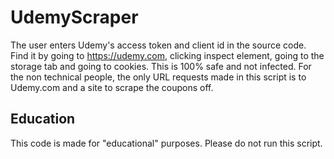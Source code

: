 # UdemyScraper

The user enters Udemy's access token and client id in the source code. 
Find it by going to https://udemy.com, clicking inspect element, going to the storage tab and going to cookies.
This is 100% safe and not infected. For the non technical people, the only URL requests made in this script is to Udemy.com and a site to scrape the coupons off.

## Education

This code is made for "educational" purposes. Please do not run this script.

